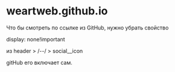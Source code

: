 # weartweb.github.io

Что бы смотреть по ссылке из GitHub,  нужно убрать свойство     

display: none!important

из header > /--/ > social__icon

gitHub его включает сам.
